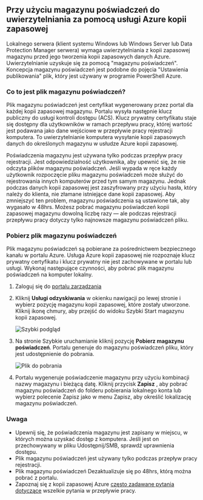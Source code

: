 ## <a name="using-vault-credentials-to-authenticate-with-the-azure-backup-service"></a>Przy użyciu magazynu poświadczeń do uwierzytelniania za pomocą usługi Azure kopii zapasowej

Lokalnego serwera (klient systemu Windows lub Windows Server lub Data Protection Manager serwera) wymaga uwierzytelniania z kopii zapasowej magazynu przed jego tworzenia kopii zapasowych danych Azure. Uwierzytelnianie uzyskuje się za pomocą "magazynu poświadczeń". Koncepcja magazynu poświadczeń jest podobne do pojęcia "Ustawienia publikowania" plik, który jest używany w programie PowerShell Azure.

### <a name="what-is-the-vault-credential-file"></a>Co to jest plik magazynu poświadczeń?

Plik magazynu poświadczeń jest certyfikat wygenerowany przez portal dla każdej kopii zapasowej magazynu. Portalu wysyła następnie klucz publiczny do usługi kontroli dostępu (ACS). Klucz prywatny certyfikatu staje się dostępny dla użytkowników w ramach przepływu pracy, której wartość jest podawana jako dane wejściowe w przepływie pracy rejestracji komputera. To uwierzytelnianie komputera wysyłanie kopii zapasowych danych do określonych magazynu w usłudze Azure kopii zapasowej.

Poświadczenia magazynu jest używana tylko podczas przepływ pracy rejestracji. Jest odpowiedzialność użytkownika, aby upewnić się, że nie odczyta plików magazynu poświadczeń. Jeśli wypada w ręce każdy użytkownik rozpoczęcie pliku magazynu poświadczeń może służyć do rejestrowania innych komputerów przed tym samym magazynu. Jednak podczas danych kopii zapasowej jest zaszyfrowany przy użyciu hasła, który należy do klienta, nie złamane istniejące dane kopii zapasowej. Aby zmniejszyć ten problem, magazynu poświadczenia są ustawione tak, aby wygasało w 48hrs. Możesz pobrać magazynu poświadczeń kopii zapasowej magazynu dowolną liczbę razy — ale podczas rejestracji przepływu pracy dotyczy tylko najnowsze magazynu poświadczeń pliku.

### <a name="download-the-vault-credential-file"></a>Pobierz plik magazynu poświadczeń

Plik magazynu poświadczeń są pobierane za pośrednictwem bezpiecznego kanału w portalu Azure. Usługa Azure kopii zapasowej nie rozpoznaje klucz prywatny certyfikatu i klucz prywatny nie jest zachowywane w portalu lub usługi. Wykonaj następujące czynności, aby pobrać plik magazynu poświadczeń na komputer lokalny.

1.  Zaloguj się do [portalu zarządzania](https://manage.windowsazure.com/)
2.  Kliknij **Usługi odzyskiwania** w okienku nawigacji po lewej stronie i wybierz pozycję magazynu kopii zapasowej, które zostały utworzone. Kliknij ikonę chmury, aby przejść do widoku Szybki Start magazynu kopii zapasowej.

    ![Szybki podgląd](./media/backup-download-credentials/quickview.png)

3.  Na stronie Szybkie uruchamianie kliknij pozycję **Pobierz magazynu poświadczeń**. Portalu generuje do magazynu poświadczeń pliku, który jest udostępnienie do pobrania.

    ![Plik do pobrania](./media/backup-download-credentials/downloadvc.png)

4.  Portalu wygeneruje poświadczenie magazynu przy użyciu kombinacji nazwy magazynu i bieżącą datę. Kliknij przycisk **Zapisz** , aby pobrać magazynu poświadczeń do folderu pobierania lokalnego konta lub wybierz polecenie Zapisz jako w menu Zapisz, aby określić lokalizację magazynu poświadczeń.

### <a name="note"></a>Uwaga
- Upewnij się, że poświadczenia magazynu jest zapisany w miejscu, w których można uzyskać dostęp z komputera. Jeśli jest on przechowywany w pliku Udostępnij/SMB, sprawdź uprawnienia dostępu.
- Plik magazynu poświadczeń jest używany tylko podczas przepływ pracy rejestracji.
- Plik magazynu poświadczeń Dezaktualizuje się po 48hrs, którą można pobrać z portalu.
- Zapoznaj się z kopii zapasowej Azure [często zadawane pytania dotyczące](../articles/backup/backup-azure-backup-faq.md) wszelkie pytania w przepływie pracy.

